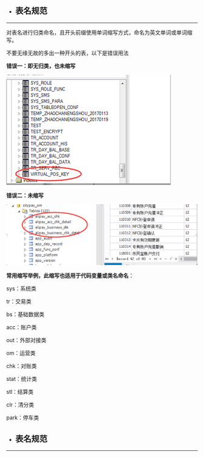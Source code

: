 * ## 表名规范

---

对表名进行归类命名，且开头前缀使用单词缩写方式，命名为英文单词或单词缩写。

不要无缘无故的多出一种开头的表，以下是错误用法

**错误一：即无归类，也未缩写**

![](/assets/err_table_name.png)



**错误二：未缩写**

![](/assets/err_table_name_1.png)



**常用缩写举例，此缩写也适用于代码变量或类名命名**：

sys：系统类

tr：交易类

bs：基础数据类

acc：账户类

out：外部对接类

om：运营类

chk：对账类

stat：统计类

stl：结算类

clr：清分类

park：停车类

* ## 表名规范

---



